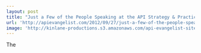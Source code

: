 ```yaml
---
layout: post
title: "Just a Few of the People Speaking at the API Strategy & Practice Conference"
url: 'http://apievangelist.com/2012/09/27/just-a-few-of-the-people-speaking-at-the-api-strategy-practice-conference/'
image: 'http://kinlane-productions.s3.amazonaws.com/api-evangelist-site/blog/API-Strategy-Practice-Logo-White.png'
---
```


The 